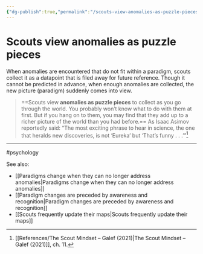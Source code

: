 ```yaml
---
{"dg-publish":true,"permalink":"/scouts-view-anomalies-as-puzzle-pieces/"}
---
```



# Scouts view anomalies as puzzle pieces

When anomalies are encountered that do not fit within a paradigm, scouts collect it as a datapoint that is filed away for future reference. Though it cannot be predicted in advance, when enough anomalies are collected, the new picture (paradigm) suddenly comes into view.

> ==Scouts view **anomalies as puzzle pieces** to collect as you go through the world. You probably won’t know what to do with them at first. But if you hang on to them, you may find that they add up to a richer picture of the world than you had before.== As Isaac Asimov reportedly said: “The most exciting phrase to hear in science, the one that heralds new discoveries, is not ‘Eureka’ but ‘That’s funny . . .’”[^1]


---
#psychology 

See also:
- [[Paradigms change when they can no longer address anomalies\|Paradigms change when they can no longer address anomalies]]
- [[Paradigm changes are preceded by awareness and recognition\|Paradigm changes are preceded by awareness and recognition]]
- [[Scouts frequently update their maps\|Scouts frequently update their maps]]

[^1]: [[References/The Scout Mindset – Galef (2021)\|The Scout Mindset – Galef (2021)]], ch. 11.